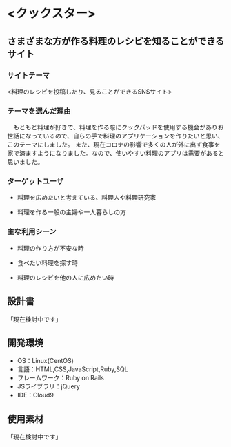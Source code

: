 # <クックスター>

## さまざまな方が作る料理のレシピを知ることができるサイト
### サイトテーマ
<料理のレシピを投稿したり、見ることができるSNSサイト>

### テーマを選んだ理由
　もともと料理が好きで、料理を作る際にクックパッドを使用する機会がありお世話になっているので、自らの手で料理のアプリケーションを作りたいと思い、このテーマにしました。
また、現在コロナの影響で多くの人が外に出ず食事を家で済ますようになりました。なので、使いやすい料理のアプリは需要があると思いました。

### ターゲットユーザ
* 料理を広めたいと考えている、料理人や料理研究家

* 料理を作る一般の主婦や一人暮らしの方

### 主な利用シーン
* 料理の作り方が不安な時

* 食べたい料理を探す時

* 料理のレシピを他の人に広めたい時

## 設計書
「現在検討中です」

## 開発環境
- OS：Linux(CentOS)
- 言語：HTML,CSS,JavaScript,Ruby,SQL
- フレームワーク：Ruby on Rails
- JSライブラリ：jQuery
- IDE：Cloud9

## 使用素材
「現在検討中です」